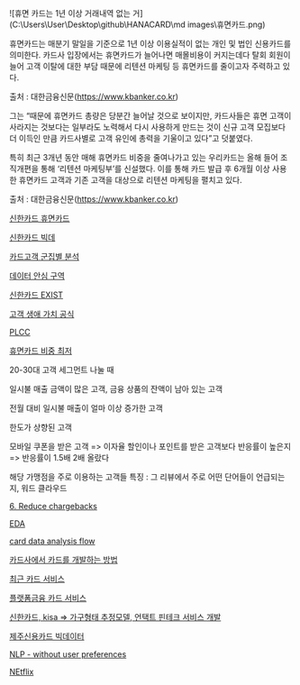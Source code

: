 ![휴면 카드는 1년 이상 거래내역 없는 거](C:\Users\User\Desktop\github\HANACARD\md images\휴면카드.png)







휴면카드는 매분기 말일을 기준으로 1년 이상 이용실적이 없는 개인 및 법인 신용카드를 의미한다. 카드사 입장에서는 휴면카드가 늘어나면 매몰비용이 커지는데다 탈회 회원이 늘어 고객 이탈에 대한 부담 때문에 리텐션 마케팅 등 휴면카드를 줄이고자 주력하고 있다.

출처 : 대한금융신문(https://www.kbanker.co.kr)



그는 “때문에 휴면카드 총량은 당분간 늘어날 것으로 보이지만, 카드사들은 휴면 고객이 사라지는 것보다는 일부라도 노력해서 다시 사용하게 만드는 것이 신규 고객 모집보다 더 이득인 만큼 카드사별로 고객 유인에 총력을 기울이고 있다”고 덧붙였다.

특히 최근 3개년 동안 매해 휴면카드 비중을 줄여나가고 있는 우리카드는 올해 들어 조직개편을 통해 ‘리텐션 마케팅부’를 신설했다. 이를 통해 카드 발급 후 6개월 이상 사용한 휴면카드 고객과 기존 고객을 대상으로 리텐션 마케팅을 펼치고 있다.

출처 : 대한금융신문(https://www.kbanker.co.kr)



[신한카드 휴면카드](https://www.shinhancard.com/pconts/html/helpdesk/prdNotice/MOBFM12451/MOBFM12451R05.html)

[신한카드 빅데 ](http://news.einfomax.co.kr/news/articleView.html?idxno=4213152)





[카드고객 군집별 분석](https://dsz.kdata.or.kr/svc/page/application/data_analysis_tab.do?extraInfo=tab5)



[데이터 안심 구역](https://dsz.kdata.or.kr/svc/page/application/data_analysis_tab.do?extraInfo=tab5)





[신한카드 EXIST](https://biz.chosun.com/stock/finance/2022/12/12/SLVOLTE62JEARG4OSI5WK4BF5I/)



[고객 생애 가치 공식](https://www.servicenow.com/kr/products/customer-service-management/what-is-customer-loyalty.html)



[PLCC](https://www.asiatime.co.kr/article/20210806500172#_mobwcvr)

[휴면카드 비중 최저](https://www.meconomynews.com/news/articleView.html?idxno=63291)





20-30대 고객 세그먼트 나눌 때

일시불 매출 금액이 많은 고객, 금융 상품의 잔액이 남아 있는 고객

전월 대비 일시불 매출이 얼마 이상 증가한 고객

한도가 상향된 고객

모바일 쿠폰을 받은 고객 => 이자율 할인이나 포인트를 받은 고객보다 반응률이 높은지 => 반응률이 1.5배 2배 올랐다



해당 가맹점을 주로 이용하는 고객들 특징 :  그 리뷰에서 주로 어떤 단어들이 언급되는지, 워드 클라우드





[6. Reduce chargebacks](https://www.fisglobal.com/en/insights/merchant-solutions-worldpay/article/7-reasons-to-view-analytics-provided-by-a-credit-card-payment-processor)



[EDA](https://www.linkedin.com/pulse/exploring-customer-behavior-data-analysis-credit-card-gordon-kwok)









[card data analysis flow](https://srinimf.com/2017/03/03/all-you-need-to-know-about-credit-card-analytics/)


[카드사에서 카드를 개발하는 방법](https://yozm.wishket.com/magazine/detail/1166/)



[최근 카드 서비스](https://maily.so/tipster/posts/db7f61f6)

[플랫폼금융 카드 서비스](https://news.einfomax.co.kr/news/articleView.html?idxno=4158692)

[신한카드, kisa => 가구형태 추정모델, 언택트 핀테크 서비스 개발](https://news.mt.co.kr/mtview.php?no=2020092011144398694)

[제주신용카드 빅데이터](https://dacon.io/competitions/open/235615/overview/description)

[NLP - without user preferences](https://towardsdatascience.com/nlp-based-recommender-system-without-user-preferences-7077f4474107)

[NEtflix](https://medium.com/mlearning-ai/what-are-the-types-of-recommendation-systems-3487cbafa7c9)







